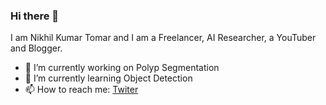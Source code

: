 ### Hi there 👋

I am Nikhil Kumar Tomar and I am a Freelancer, AI Researcher, a YouTuber and Blogger.

- 🔭 I’m currently working on Polyp Segmentation
- 🌱 I’m currently learning Object Detection
- 📫 How to reach me: [Twiter](https://twitter.com/Nikhilroxtomar)
